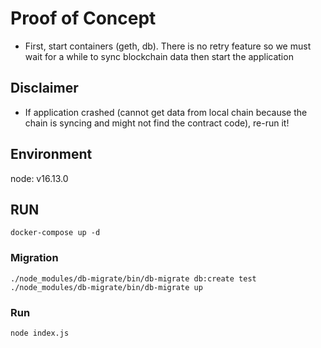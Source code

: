 # Proof of Concept

- First, start containers (geth, db). There is no retry feature so we must wait for a while to sync blockchain data then start the application

## Disclaimer

- If application crashed (cannot get data from local chain because the chain is syncing and might not find the contract code), re-run it!

## Environment

node: v16.13.0

## RUN

```
docker-compose up -d
```

### Migration

```
./node_modules/db-migrate/bin/db-migrate db:create test
./node_modules/db-migrate/bin/db-migrate up
```

### Run

```
node index.js
```
